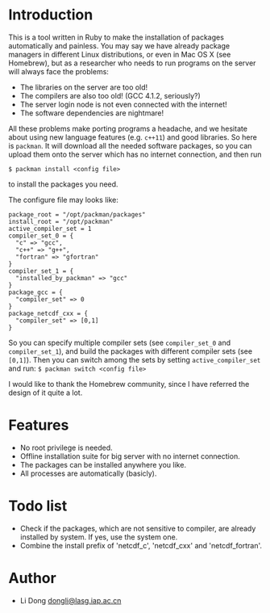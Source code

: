 Introduction
============

This is a tool written in Ruby to make the installation of packages
automatically and painless. You may say we have already package managers in
different Linux distributions, or even in Mac OS X (see Homebrew), but as a
researcher who needs to run programs on the server will always face the
problems:

- The libraries on the server are too old!
- The compilers are also too old! (GCC 4.1.2, seriously?)
- The server login node is not even connected with the internet!
- The software dependencies are nightmare!

All these problems make porting programs a headache, and we hesitate about using
new language features (e.g. `c++11`) and good libraries. So here is `packman`.
It will download all the needed software packages, so you can upload them onto
the server which has no internet connection, and then run

``` $ packman install <config file> ```

to install the packages you need.

The configure file may looks like:
```
package_root = "/opt/packman/packages"
install_root = "/opt/packman"
active_compiler_set = 1
compiler_set_0 = {
  "c" => "gcc",
  "c++" => "g++",
  "fortran" => "gfortran"
}
compiler_set_1 = {
  "installed_by_packman" => "gcc"
}
package_gcc = {
  "compiler_set" => 0
}
package_netcdf_cxx = {
  "compiler_set" => [0,1]
}
```
So you can specify multiple compiler sets (see `compiler_set_0` and
`compiler_set_1`), and build the packages with different compiler sets (see
`[0,1]`). Then you can switch among the sets by setting `active_compiler_set`
and run:
``` $ packman switch <config file> ```

I would like to thank the Homebrew community, since I have referred the design
of it quite a lot.

Features
========

- No root privilege is needed.
- Offline installation suite for big server with no internet connection.
- The packages can be installed anywhere you like.
- All processes are automatically (basicly).

Todo list
=========

- Check if the packages, which are not sensitive to compiler, are already
  installed by system. If yes, use the system one.
- Combine the install prefix of 'netcdf_c', 'netcdf_cxx' and 'netcdf_fortran'.

Author
======

- Li Dong <dongli@lasg.iap.ac.cn>
